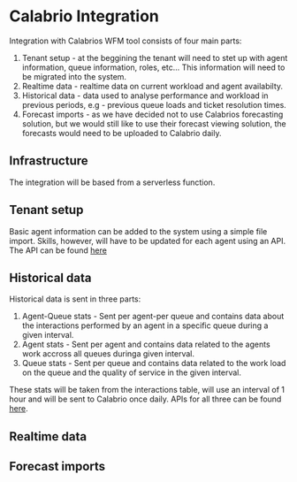 # Calabrio Integration
Integration with Calabrios WFM tool consists of four main parts: 
 1. Tenant setup - at the beggining the tenant will need to stet up with agent information, queue information, roles, etc... This information will need to be migrated into the system.
 2. Realtime data - realtime data on current workload and agent availabilty.
 3. Historical data - data used to analyse performance and workload in previous periods, e.g - previous queue loads and ticket resolution times.
 4. Forecast imports - as we have decided not to use Calabrios forecasting solution, but we would still like to use their forecast viewing solution, the forecasts would need to be uploaded to Calabrio daily.

## Infrastructure
The integration will be based from a serverless function. 

## Tenant setup
Basic agent information can be added to the system using a simple file import. Skills, however, will have to be updated for each agent using an API.
The API can be found [here](https://mtdemousce01.teleopticloud.com/api/docs/index.html#/Commands/POST_command_AddSkillsToPerson)

## Historical data
Historical data is sent in three parts:
1. Agent-Queue stats - Sent per agent-per queue and contains data about the interactions performed by an agent in a specific queue during a given interval.
2. Agent stats - Sent per agent and contains data related to the agents work accross all queues duringa given interval.
3. Queue stats - Sent per queue and contains data related to the work load on the queue and the quality of service in the given interval.

These stats will be taken from the interactions table, will use an interval of 1 hour and will be sent to Calabrio once daily.
APIs for all three can be found [here](https://mtdemousce01.teleopticloud.com/historical-data/docs/index.html).

## Realtime data

## Forecast imports
